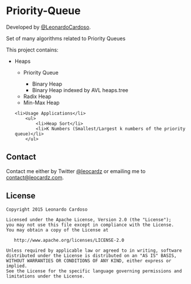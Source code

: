Priority-Queue
==============

Developed by <a href='https://github.com/LeonardoCardoso' target='_blank'>@LeonardoCardoso</a>. 

Set of many algorithms related to Priority Queues


This project contains:
<ul>
	<li>Heaps</li>
		<ul>
			<li>Priority Queue</li>
					<ul>
						<li>Binary Heap</li>
						<li>Binary Heap indexed by AVL heaps.tree</li>
					</ul>
			<li>Radix Heap</li>
			<li>Min-Max Heap</li>
		</ul>

	<li>Usage Applications</li>
		<ul>
			<li>Heap Sort</li>
			<li>K Numbers (Smallest/Largest k numbers of the priority queue)</li>
		</ul>

</ul>


## Contact
Contact me either by Twitter [@leocardz](https://twitter.com/leocardz) or emailing me to [contact@leocardz.com](mailto:contact@leocardz.com).


## License

    Copyright 2015 Leonardo Cardoso

    Licensed under the Apache License, Version 2.0 (the "License");
    you may not use this file except in compliance with the License.
    You may obtain a copy of the License at

       http://www.apache.org/licenses/LICENSE-2.0

    Unless required by applicable law or agreed to in writing, software
    distributed under the License is distributed on an "AS IS" BASIS,
    WITHOUT WARRANTIES OR CONDITIONS OF ANY KIND, either express or implied.
    See the License for the specific language governing permissions and
    limitations under the License.

